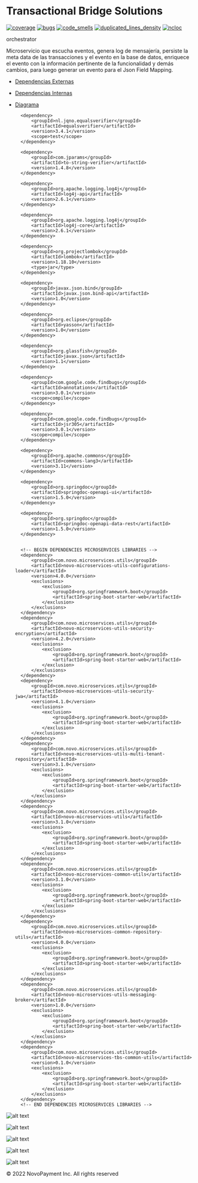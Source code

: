 # Transactional Bridge Solutions

[![coverage](https://sonarqube.novopayment.net/api/project_badges/measure?project=api-tbs-switching-bridge-orchestrator-microservice&metric=coverage)](https://sonarqube.novopayment.net/dashboard?id=api-tbs-switching-bridge-orchestrator-microservice)
[![bugs](https://sonarqube.novopayment.net/api/project_badges/measure?project=api-tbs-switching-bridge-orchestrator-microservice&metric=bugs)](https://sonarqube.novopayment.net/dashboard?id=api-tbs-switching-bridge-orchestrator-microservice)
[![code_smells](https://sonarqube.novopayment.net/api/project_badges/measure?project=api-tbs-switching-bridge-orchestrator-microservice&metric=code_smells)](https://sonarqube.novopayment.net/dashboard?id=api-tbs-switching-bridge-orchestrator-microservice)
[![duplicated_lines_density](https://sonarqube.novopayment.net/api/project_badges/measure?project=api-tbs-switching-bridge-orchestrator-microservice&metric=duplicated_lines_density)](https://sonarqube.novopayment.net/dashboard?id=api-tbs-switching-bridge-orchestrator-microservice)
[![ncloc](https://sonarqube.novopayment.net/api/project_badges/measure?project=api-tbs-switching-bridge-orchestrator-microservice&metric=ncloc)](https://sonarqube.novopayment.net/dashboard?id=api-tbs-switching-bridge-orchestrator-microservice)

orchestrator

Microservicio que escucha eventos, genera log de mensajería, persiste la meta data de las transacciones y el evento en la base de datos, enriquece el evento con la información pertinente de la funcionalidad y demás cambios, para luego generar un evento para el Json Field Mapping.

* [Dependencias Externas](#external-dependencies)
* [Dependencias Internas](#internal-dependencies)
* [Diagrama](#diagrama)


        <dependency>
			<groupId>nl.jqno.equalsverifier</groupId>
			<artifactId>equalsverifier</artifactId>
			<version>3.4.1</version>
			<scope>test</scope>
		</dependency>

		<dependency>
			<groupId>com.jparams</groupId>
			<artifactId>to-string-verifier</artifactId>
			<version>1.4.8</version>
		</dependency>

		<dependency>
			<groupId>org.apache.logging.log4j</groupId>
			<artifactId>log4j-api</artifactId>
			<version>2.6.1</version>
		</dependency>

		<dependency>
			<groupId>org.apache.logging.log4j</groupId>
			<artifactId>log4j-core</artifactId>
			<version>2.6.1</version>
		</dependency>

		<dependency>
			<groupId>org.projectlombok</groupId>
			<artifactId>lombok</artifactId>
			<version>1.18.10</version>
			<type>jar</type>
		</dependency>

		<dependency>
			<groupId>javax.json.bind</groupId>
			<artifactId>javax.json.bind-api</artifactId>
			<version>1.0</version>
		</dependency>

		<dependency>
			<groupId>org.eclipse</groupId>
			<artifactId>yasson</artifactId>
			<version>1.0</version>
		</dependency>

		<dependency>
			<groupId>org.glassfish</groupId>
			<artifactId>javax.json</artifactId>
			<version>1.1</version>
		</dependency>

		<dependency>
			<groupId>com.google.code.findbugs</groupId>
			<artifactId>annotations</artifactId>
			<version>3.0.1</version>
			<scope>compile</scope>
		</dependency>

		<dependency>
			<groupId>com.google.code.findbugs</groupId>
			<artifactId>jsr305</artifactId>
			<version>3.0.1</version>
			<scope>compile</scope>
		</dependency>

		<dependency>
			<groupId>org.apache.commons</groupId>
			<artifactId>commons-lang3</artifactId>
			<version>3.11</version>
		</dependency>

		<dependency>
			<groupId>org.springdoc</groupId>
			<artifactId>springdoc-openapi-ui</artifactId>
			<version>1.5.0</version>
		</dependency>

		<dependency>
			<groupId>org.springdoc</groupId>
			<artifactId>springdoc-openapi-data-rest</artifactId>
			<version>1.5.0</version>
		</dependency>


        <!-- BEGIN DEPENDENCIES MICROSERVICES LIBRARIES -->
        <dependency>
            <groupId>com.novo.microservices.utils</groupId>
            <artifactId>novo-microservices-utils-configurations-loader</artifactId>
            <version>4.0.0</version>
            <exclusions>
                <exclusion>
                    <groupId>org.springframework.boot</groupId>
                    <artifactId>spring-boot-starter-web</artifactId>
                </exclusion>
            </exclusions>
        </dependency>
        <dependency>
            <groupId>com.novo.microservices.utils</groupId>
            <artifactId>novo-microservices-utils-security-encryption</artifactId>
            <version>4.2.0</version>
            <exclusions>
                <exclusion>
                    <groupId>org.springframework.boot</groupId>
                    <artifactId>spring-boot-starter-web</artifactId>
                </exclusion>
            </exclusions>
        </dependency>
        <dependency>
            <groupId>com.novo.microservices.utils</groupId>
            <artifactId>novo-microservices-utils-security-jwa</artifactId>
            <version>4.1.0</version>
            <exclusions>
                <exclusion>
                    <groupId>org.springframework.boot</groupId>
                    <artifactId>spring-boot-starter-web</artifactId>
                </exclusion>
            </exclusions>
        </dependency>
        <dependency>
            <groupId>com.novo.microservices.utils</groupId>
            <artifactId>novo-microservices-utils-multi-tenant-repository</artifactId>
            <version>3.1.0</version>
            <exclusions>
                <exclusion>
                    <groupId>org.springframework.boot</groupId>
                    <artifactId>spring-boot-starter-web</artifactId>
                </exclusion>
            </exclusions>
        </dependency>
        <dependency>
            <groupId>com.novo.microservices.utils</groupId>
            <artifactId>novo-microservices-utils</artifactId>
            <version>3.1.0</version>
            <exclusions>
                <exclusion>
                    <groupId>org.springframework.boot</groupId>
                    <artifactId>spring-boot-starter-web</artifactId>
                </exclusion>
            </exclusions>
        </dependency>
        <dependency>
            <groupId>com.novo.microservices.utils</groupId>
            <artifactId>novo-microservices-common-utils</artifactId>
            <version>3.1.0</version>
            <exclusions>
                <exclusion>
                    <groupId>org.springframework.boot</groupId>
                    <artifactId>spring-boot-starter-web</artifactId>
                </exclusion>
            </exclusions>
        </dependency>
        <dependency>
            <groupId>com.novo.microservices.utils</groupId>
            <artifactId>novo-microservices-common-repository-utils</artifactId>
            <version>4.0.0</version>
            <exclusions>
                <exclusion>
                    <groupId>org.springframework.boot</groupId>
                    <artifactId>spring-boot-starter-web</artifactId>
                </exclusion>
            </exclusions>
        </dependency>
        <dependency>
            <groupId>com.novo.microservices.utils</groupId>
            <artifactId>novo-microservices-utils-messaging-broker</artifactId>
            <version>1.0.0</version>
            <exclusions>
                <exclusion>
                    <groupId>org.springframework.boot</groupId>
                    <artifactId>spring-boot-starter-web</artifactId>
                </exclusion>
            </exclusions>
        </dependency>
        <dependency>
            <groupId>com.novo.microservices.utils</groupId>
            <artifactId>novo-microservices-tbs-common-utils</artifactId>
            <version>0.1.0</version>
            <exclusions>
                <exclusion>
                    <groupId>org.springframework.boot</groupId>
                    <artifactId>spring-boot-starter-web</artifactId>
                </exclusion>
            </exclusions>
        </dependency>
        <!-- END DEPENDENCIES MICROSERVICES LIBRARIES -->


![alt text](./docs/images/diagrama-microservices-spring-boot.png)



![alt text](./docs/images/diagram-general-switching-solutions-general-diagram.jpg)


![alt text](./docs/images/diagram-general-switching-solutions-diagrama-microservicios-detail.jpg)


![alt text](./docs/images/diagram-general-switching-solutions-diagrama-database-per-services-version.jpg)


![alt text](./docs/images/diagram-general-switching-solutions-configuracion-microservices-middleware.jpg)

© 2022 NovoPayment Inc. All rights reserved
